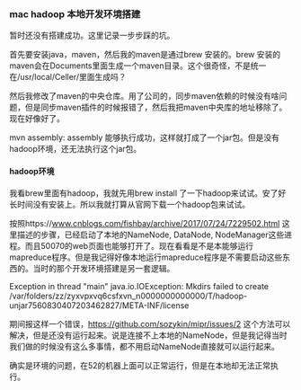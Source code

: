 ### mac hadoop 本地开发环境搭建

暂时还没有搭建成功。这里记录一步步踩的坑。

首先要安装java，maven，然后我的maven是通过brew 安装的。brew 安装的maven会在Documents里面生成一个maven目录。这个很奇怪，不是统一在/usr/local/Celler/里面生成吗？

然后我修改了maven的中央仓库。用了公司的，同步maven依赖的时候没有啥问题，但是同步maven插件的时候报错了，然后我把maven中央库的地址移除了。现在好像好了。

mvn assembly: assembly 能够执行成功，这样就打成了一个jar包。但是没有hadoop环境，还无法执行这个jar包。

#### hadoop环境

我看brew里面有hadoop，我就先用brew install 了一下hadoop来试试。安了好长时间没有安装上。所以我就打算从官网下载一个hadoop包来试试。

按照https://www.cnblogs.com/fishbay/archive/2017/07/24/7229502.html 这里描述的步骤，已经启动了本地的NameNode, DataNode, NodeManager这些进程。而且50070的web页面也能够打开了。现在看看是不是本能够运行mapreduce程序。但是我记得好像本地运行mapreduce程序是不需要启动这些东西的。当时的那个开发环境搭建是另一套逻辑。

Exception in thread "main" java.io.IOException: Mkdirs failed to create /var/folders/zz/zyxvpxvq6csfxvn\_n0000000000000/T/hadoop-unjar7560830407203462827/META-INF/license

期间报这样一个错误，https://github.com/sozykin/mipr/issues/2 这个方法可以解决，但是还没有运行起来。说是连接不上本地的NameNode，但是我记得当时我们做的时候没有这么多事情，都不用启动NameNode直接就可以运行起来。

确实是环境的问题，在52的机器上面可以正常运行，但是在本地却无法正常执行。  


